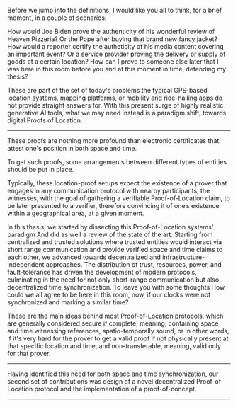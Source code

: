 
Before we jump into the definitions,
I would like you all to think,
for a brief moment, in a couple
of scenarios:

How would Joe Biden prove the
authenticity of his wonderful
review of Heaven Pizzeria?
Or the Pope after buying that 
brand new fancy jacket?
How would a reporter certify
the autheticity of his media content
covering an important event?
Or a service provider proving 
the delivery or supply of goods 
at a certain location?
How can I prove to someone else later
that I was here in this room 
before you and at this moment in time, 
defending my thesis?

These are part of the set 
of today's problems
the typical GPS-based 
location systems,
mapping platforms, 
or mobility and ride-hailing apps
do not provide straight answers for.
With this present surge of highly 
realistic generative AI tools,
what we may need instead is 
a paradigm shift,
towards digital Proofs of Location.

---------------------------

These proofs are nothing more profound
than electronic certificates that
attest one's position 
in both space and time.

To get such proofs,
some arrangements between 
different types of entities
should be put in place.

Typically,
these location-proof setups 
expect the existence of a prover 
that engages in any communication 
protocol with nearby participants,
the witnesses, with the goal of 
gathering a verifiable 
Proof-of-Location claim, to be later
presented to a verifier, 
therefore convincing it of one’s 
existence within a geographical
area, at a given moment.

In this thesis, we started by
dissecting this 
Proof-of-Location systems' paradigm
And did as well a review of 
the state of the art.
Starting from centralized and trusted solutions 
where trusted entities would interact
via short range communication
and provide verified space and time claims
to each other,
we advanced towards decentralized and 
infrastructure-independent approaches. 
The distribution of trust, resources,
power, and fault-tolerance has driven 
the development of modern protocols, 
culminating in the need for not only
short-range communication but also
decentralized time synchronization.
To leave you with some thoughts
How could we all agree to be 
here in this room, now,
if our clocks were not synchronized
and marking a similar time?

These are the main ideas behind most
Proof-of-Location protocols, 
which are generally considered secure if 
complete, meaning, 
containing space and time witnessing references,
spatio-temporally sound, or in other words,
if it's very hard for the prover to get a valid
proof if not physically present 
at that specific location and time,
and non-transferable, meaning,
valid only for that prover.

--------------------------------------------

Having identified this need for both
space and time synchronization,
our second set of contributions
was design of a novel decentralized
Proof-of-Location protocol and 
the implementation of a proof-of-concept.

--------------------------------------------
